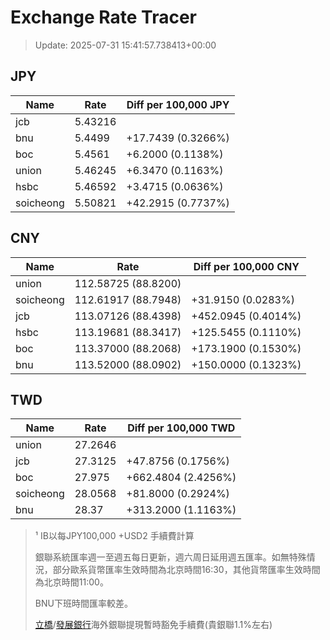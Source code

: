 # Exchange Rate Tracer

> Update: 2025-07-31 15:41:57.738413+00:00

## JPY

| Name      |    Rate | Diff per 100,000 JPY   |
|-----------|---------|------------------------|
| jcb       | 5.43216 |                        |
| bnu       | 5.4499  | +17.7439 (0.3266%)     |
| boc       | 5.4561  | +6.2000 (0.1138%)      |
| union     | 5.46245 | +6.3470 (0.1163%)      |
| hsbc      | 5.46592 | +3.4715 (0.0636%)      |
| soicheong | 5.50821 | +42.2915 (0.7737%)     |

## CNY

| Name      | Rate                | Diff per 100,000 CNY   |
|-----------|---------------------|------------------------|
| union     | 112.58725	(88.8200) |                        |
| soicheong | 112.61917	(88.7948) | +31.9150 (0.0283%)     |
| jcb       | 113.07126	(88.4398) | +452.0945 (0.4014%)    |
| hsbc      | 113.19681	(88.3417) | +125.5455 (0.1110%)    |
| boc       | 113.37000	(88.2068) | +173.1900 (0.1530%)    |
| bnu       | 113.52000	(88.0902) | +150.0000 (0.1323%)    |

## TWD

| Name      |    Rate | Diff per 100,000 TWD   |
|-----------|---------|------------------------|
| union     | 27.2646 |                        |
| jcb       | 27.3125 | +47.8756 (0.1756%)     |
| boc       | 27.975  | +662.4804 (2.4256%)    |
| soicheong | 28.0568 | +81.8000 (0.2924%)     |
| bnu       | 28.37   | +313.2000 (1.1163%)    |


> ¹ IB以每JPY100,000 +USD2 手續費計算
>
> 銀聯系統匯率週一至週五每日更新，週六周日延用週五匯率。如無特殊情況，部分歐系貨幣匯率生效時間為北京時間16:30，其他貨幣匯率生效時間為北京時間11:00。
>
> BNU下班時間匯率較差。
>
> [立橋](https://www.wlbank.com.mo/uploads/ueditor/file/20181211/1544536513900230.pdf)/[發展銀行](https://www.mdb.com.mo/Service_Charges_20230728.pdf)海外銀聯提現暫時豁免手續費(貴銀聯1.1%左右)


